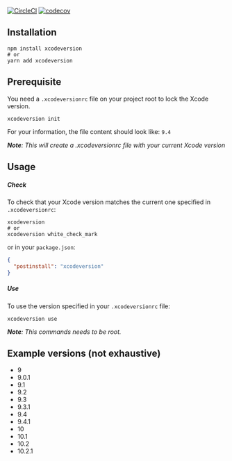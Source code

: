 <!-- <p align="center">
  <img height="400" src="https://github.com/VincentCATILLON/xcodeversion/raw/master/.github/demo.gif" alt="Xcodeversion">
</p> -->

<!-- @todo remove once public -->
[![CircleCI](https://circleci.com/gh/VincentCATILLON/xcodeversion.svg?style=svg&circle-token=bef9f3f5b8ea78319a7ad86207df4d5dbbdb2e45)](https://circleci.com/gh/VincentCATILLON/xcodeversion)
[![codecov](https://codecov.io/gh/VincentCATILLON/xcodeversion/branch/master/graph/badge.svg?token=aiXSI86rRD)](https://codecov.io/gh/VincentCATILLON/xcodeversion)

## Installation

```console
npm install xcodeversion
# or
yarn add xcodeversion
```

## Prerequisite

You need a `.xcodeversionrc` file on your project root to lock the Xcode version.

```console
xcodeversion init
```

For your information, the file content should look like: `9.4`

_**Note**: This will create a .xcodeversionrc file with your current Xcode version_

## Usage

##### Check

To check that your Xcode version matches the current one specified in `.xcodeversionrc`:

```console
xcodeversion
# or
xcodeversion white_check_mark
```

or in your `package.json`:

```json
{
  "postinstall": "xcodeversion"
}
```

##### Use

To use the version specified in your `.xcodeversionrc` file:

```console
xcodeversion use
```

_**Note**: This commands needs to be root._

## Example versions (not exhaustive)

- 9
- 9.0.1
- 9.1
- 9.2
- 9.3
- 9.3.1
- 9.4
- 9.4.1
- 10
- 10.1
- 10.2
- 10.2.1
